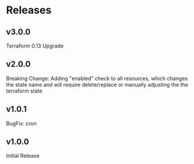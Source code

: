 # Releases

## v3.0.0

Terraform 0.13 Upgrade

## v2.0.0

Breaking Change: Adding "enabled" check to all resources, which changes the state name and will require delete/replace or manually adjusting the the terraform state

## v1.0.1

BugFix: cron

## v1.0.0

Initial Release
